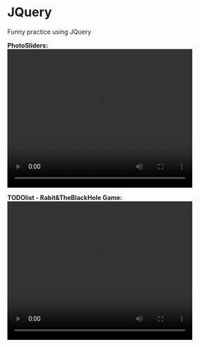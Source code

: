 # JQuery
Funny practice using JQuery

<strong>PhotoSliders: </strong>
<video width="420" height="315"
src="https://drive.google.com/file/d/1BZQhNIbfh5yXJ8suh_fgls92ZKGVp3m7/view?usp=share_link">
</video>

<strong>TODOlist - Rabit&TheBlackHole Game: </strong>
<video width="420" height="315"
src="https://drive.google.com/file/d/1O72v7U0CR-fYBujUTs7U22WOt-tH-13e/view?usp=share_link">
</video>
